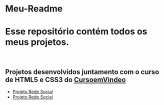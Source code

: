 # Meu-Readme
 <h1>Esse repositório contém todos os meus projetos.</h1>
 <br>
 <h2>Projetos desenvolvidos juntamento com o curso de HTML5 e CSS3 do <a href="https://www.youtube.com/c/CursoemV%C3%ADdeo">CursoemVindeo</a></h2>
 <ul>
    <li>
        <a href="https://eduardo-rodriguess.github.io/projeto-social/"> Projeto Rede Social
    </li>
    <li>
        <a href="https://eduardo-rodriguess.github.io/projeto-login/"> Projeto Rede Social
    </li>
 </ul>
